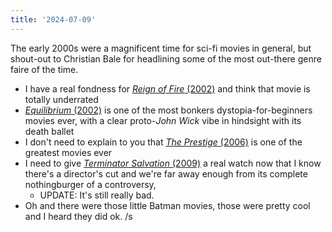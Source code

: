 ```yaml
---
title: '2024-07-09'
---
```

The early 2000s were a magnificent time for sci-fi movies in general, but shout-out to Christian Bale for headlining some of the most out-there genre faire of the time.

- I have a real fondness for [_Reign of Fire_ (2002)](https://www.imdb.com/title/tt0253556) and think that movie is totally underrated
- [_Equilibrium_ (2002)](https://www.imdb.com/title/tt0238380/) is one of the most bonkers dystopia-for-beginners movies ever, with a clear proto-_John Wick_ vibe in hindsight with its death ballet
- I don't need to explain to you that [_The Prestige_ (2006)](https://www.imdb.com/title/tt0482571/) is one of the greatest movies ever
- I need to give [_Terminator Salvation_ (2009)](https://www.imdb.com/title/tt0482571/) a real watch now that I know there's a director's cut and we're far away enough from its complete nothingburger of a controversy,
  - UPDATE: It's still really bad.
- Oh and there were those little Batman movies, those were pretty cool and I heard they did ok. /s
